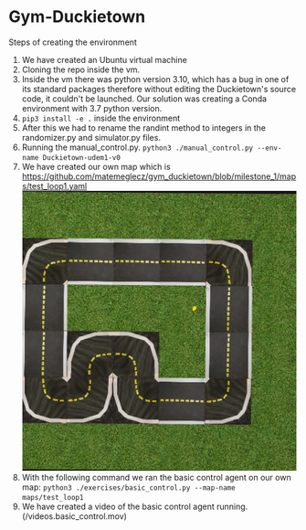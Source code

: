 # Gym-Duckietown

Steps of creating the environment

1. We have created an Ubuntu virtual machine
2. Cloning the repo inside the vm.
3. Inside the vm there was python version 3.10, which has a bug in one of its standard packages therefore without editing the Duckietown's source code, it couldn't be launched. Our solution was creating a Conda environment with 3.7 python version.
4. `pip3 install -e .` inside the environment
5. After this we had to rename the randint method to integers in the randomizer.py and simulator.py files.
6. Running the manual_control.py. `python3 ./manual_control.py --env-name Duckietown-udem1-v0`
7. We have created our own map which is https://github.com/matemeglecz/gym_duckietown/blob/milestone_1/maps/test_loop1.yaml
   ![myimage-alt-tag](/images/custom_map.png)
8. With the following command we ran the basic control agent on our own map: `python3 ./exercises/basic_control.py --map-name maps/test_loop1`
9. We have created a video of the basic control agent running. (/videos.basic_control.mov)
